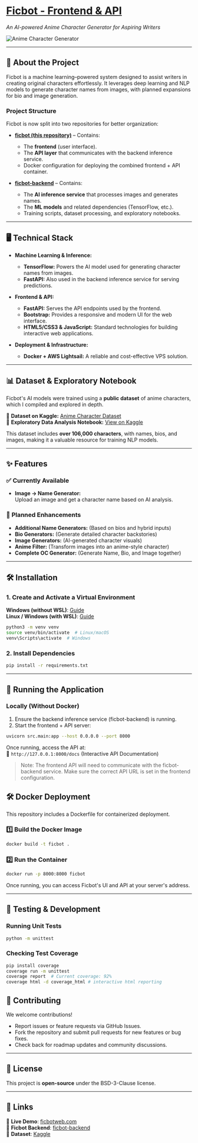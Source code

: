 # **[Ficbot - Frontend & API](https://ficbotweb.com)**  

_An AI-powered Anime Character Generator for Aspiring Writers_

![Anime Character Generator](https://raw.githubusercontent.com/Pythonimous/Pythonimous/main/assets/gifs/namegen.gif)

---

## **📌 About the Project**

Ficbot is a machine learning–powered system designed to assist writers in creating original characters effortlessly. It leverages deep learning and NLP models to generate character names from images, with planned expansions for bio and image generation.

### **Project Structure**  
Ficbot is now split into two repositories for better organization:

- **[ficbot (this repository)](https://github.com/Pythonimous/ficbot)** – Contains:
  - The **frontend** (user interface).
  - The **API layer** that communicates with the backend inference service.
  - Docker configuration for deploying the combined frontend + API container.

- **[ficbot-backend](https://github.com/Pythonimous/ficbot-backend)** – Contains:
  - The **AI inference service** that processes images and generates names.
  - The **ML models** and related dependencies (TensorFlow, etc.).
  - Training scripts, dataset processing, and exploratory notebooks.

---

## **🖥 Technical Stack** 

- **Machine Learning & Inference:**  
  - **TensorFlow:** Powers the AI model used for generating character names from images.
  - **FastAPI:** Also used in the backend inference service for serving predictions.

- **Frontend & API:**  
  - **FastAPI:** Serves the API endpoints used by the frontend.  
  - **Bootstrap:** Provides a responsive and modern UI for the web interface.  
  - **HTML5/CSS3 & JavaScript:** Standard technologies for building interactive web applications.

- **Deployment & Infrastructure:**  
  - **Docker + AWS Lightsail:** A reliable and cost-effective VPS solution.

---

## 📊 Dataset & Exploratory Notebook  

Ficbot's AI models were trained using a **public dataset** of anime characters, which I compiled and explored in depth.  

🔹 **Dataset on Kaggle:** [Anime Character Dataset](https://www.kaggle.com/datasets/37798ba55fed88400b584cd0df4e784317eb7a6708e02fd5a650559fb4598353)  
🔹 **Exploratory Data Analysis Notebook:** [View on Kaggle](https://www.kaggle.com/code/ophelion/myanimelist-dataset-exploratory-notebook)  

This dataset includes **over 106,000 characters**, with names, bios, and images, making it a valuable resource for training NLP models.  

---

## **✨ Features**

### ✅ **Currently Available**
- **Image → Name Generator:**  
  Upload an image and get a character name based on AI analysis.

### 🚀 **Planned Enhancements**
- **Additional Name Generators:** (Based on bios and hybrid inputs)
- **Bio Generators:** (Generate detailed character backstories)
- **Image Generators:** (AI-generated character visuals)
- **Anime Filter:** (Transform images into an anime-style character)
- **Complete OC Generator:** (Generate Name, Bio, and Image together)

---

## **🛠 Installation**

### **1. Create and Activate a Virtual Environment**

**Windows (without WSL)**: [Guide](https://mothergeo-py.readthedocs.io/en/latest/development/how-to/venv-win.html)  
**Linux / Windows (with WSL)**: [Guide](https://www.liquidweb.com/kb/how-to-setup-a-python-virtual-environment-on-windows-10/)

```bash
python3 -m venv venv
source venv/bin/activate  # Linux/macOS
venv\Scripts\activate  # Windows

```

### **2. Install Dependencies**

```bash
pip install -r requirements.txt

```

----------

## **🚀 Running the Application**

### Locally (Without Docker)

1. Ensure the backend inference service (ficbot-backend) is running.
2. Start the frontend + API server:

```bash
uvicorn src.main:app --host 0.0.0.0 --port 8000

```

Once running, access the API at:  
📍 `http://127.0.0.1:8000/docs` (Interactive API Documentation)

> Note: The frontend API will need to communicate with the ficbot-backend service. Make sure the correct API URL is set in the frontend configuration.

## 🛠 Docker Deployment

This repository includes a Dockerfile for containerized deployment.

### 1️⃣ Build the Docker Image

```bash
docker build -t ficbot .

```

### 2️⃣ Run the Container

```bash
docker run -p 8000:8000 ficbot

```

Once running, you can access Ficbot's UI and API at your server's address.

----------

## 💂️ Testing & Development

### Running Unit Tests

```bash
python -m unittest
```

### Checking Test Coverage

```bash
pip install coverage
coverage run -m unittest
coverage report  # Current coverage: 92%
coverage html -d coverage_html # interactive html reporting

```

## **📌 Contributing**

We welcome contributions!

- Report issues or feature requests via GitHub Issues.
- Fork the repository and submit pull requests for new features or bug fixes.
- Check back for roadmap updates and community discussions.

----------

## **🐝 License**

This project is **open-source** under the BSD-3-Clause license.

----------

## **🔗 Links**

🔹 **Live Demo**: [ficbotweb.com](https://ficbotweb.com)  
🔹 **Ficbot Backend**: [ficbot-backend](https://github.com/Pythonimous/ficbot-backend)  
🔹 **Dataset**: [Kaggle](http://www.kaggle.com/dataset/37798ba55fed88400b584cd0df4e784317eb7a6708e02fd5a650559fb4598353)
